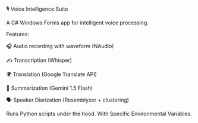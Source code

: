 🎙️ Voice Intelligence Suite

A C# Windows Forms app for intelligent voice processing.

Features:

🎧 Audio recording with waveform (NAudio)

✍️ Transcription (Whisper)

🌍 Translation (Google Translate API)

🧠 Summarization (Gemini 1.5 Flash)

🗣️ Speaker Diarization (Resemblyzer + clustering)

Runs Python scripts under the hood. With Specific Environmental Variables.
